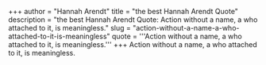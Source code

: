 +++
author = "Hannah Arendt"
title = "the best Hannah Arendt Quote"
description = "the best Hannah Arendt Quote: Action without a name, a who attached to it, is meaningless."
slug = "action-without-a-name-a-who-attached-to-it-is-meaningless"
quote = '''Action without a name, a who attached to it, is meaningless.'''
+++
Action without a name, a who attached to it, is meaningless.
